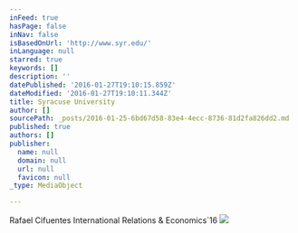 ```yaml
---
inFeed: true
hasPage: false
inNav: false
isBasedOnUrl: 'http://www.syr.edu/'
inLanguage: null
starred: true
keywords: []
description: ''
datePublished: '2016-01-27T19:10:15.859Z'
dateModified: '2016-01-27T19:10:11.344Z'
title: Syracuse University
author: []
sourcePath: _posts/2016-01-25-6bd67d58-83e4-4ecc-8736-81d2fa826dd2.md
published: true
authors: []
publisher:
  name: null
  domain: null
  url: null
  favicon: null
_type: MediaObject

---
```

Rafael Cifuentes  International Relations & Economics´16
![](https://s3-us-west-2.amazonaws.com/the-grid-img/p/8d78a90f834d33d73d2fc4d2c4ad0804e3328c55.jpg)